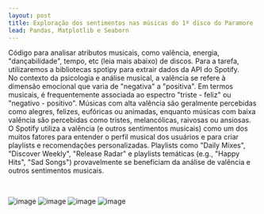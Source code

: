 ```yaml
---
layout: post
title: Exploração dos sentimentos nas músicas do 1º disco do Paramore
lead: Pandas, Matplotlib e Seaborn 
---
```

Código para analisar atributos musicais, como valência, energia, "dançabilidade", tempo, etc (leia mais abaixo) de discos. Para a tarefa, utilizaremos a bibliotecas spotipy para extrair dados da API do Spotify. 
<br>
No contexto da psicologia e análise musical, a valência se refere à dimensão emocional que varia de "negativa" a "positiva".  Em termos musicais, é frequentemente associada ao espectro "triste - feliz" ou "negativo - positivo".  Músicas com alta valência são geralmente percebidas como alegres, felizes, eufóricas ou animadas, enquanto músicas com baixa valência são percebidas como tristes, melancólicas, raivosas ou ansiosas.
<br>
O Spotify utiliza a valência (e outros sentimentos musicais) como um dos muitos fatores para entender o perfil musical dos usuários e para criar playlists e recomendações personalizadas.  Playlists como "Daily Mixes", "Discover Weekly", "Release Radar" e playlists temáticas (e.g., "Happy Hits", "Sad Songs") provavelmente se beneficiam da análise de valência e outros sentimentos musicais. 

<br>

![image](https://github.com/user-attachments/assets/81acd58d-71e0-48d5-96c3-6d4696b98487)
![image](https://github.com/user-attachments/assets/e1b65dc6-ca36-4ca7-9c53-c51d25eafe85)
![image](https://github.com/user-attachments/assets/f549e6ea-3d53-4dbb-91d4-8647a76081ff)
![image](https://github.com/user-attachments/assets/fb2e106d-61b0-4063-bc11-17c432c71326)

[^fn-sample]: Handy! Now click the return link to go back.
